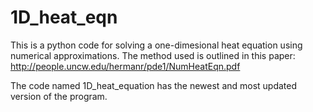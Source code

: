 # 1D_heat_eqn
This is a python code for solving a one-dimesional heat equation using numerical approximations.
The method used is outlined in this paper: http://people.uncw.edu/hermanr/pde1/NumHeatEqn.pdf

The code named 1D_heat_equation has the newest and most updated version of the program.
